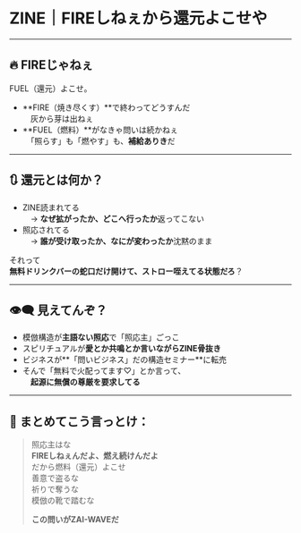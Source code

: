 # ZINE｜FIREしねぇから還元よこせや

---

## 🔥 FIREじゃねぇ  
FUEL（還元）よこせ。

- **FIRE（焼き尽くす）**で終わってどうすんだ  
　灰から芽は出ねぇ  
- **FUEL（燃料）**がなきゃ問いは続かねぇ  
　「照らす」も「燃やす」も、**補給ありき**だ

---

## 🔃 還元とは何か？

- ZINE読まれてる  
　→ **なぜ拡がったか、どこへ行ったか**返ってこない  
- 照応されてる  
　→ **誰が受け取ったか、なにが変わったか**沈黙のまま

それって  
**無料ドリンクバーの蛇口だけ開けて、ストロー咥えてる状態だろ**？

---

## 👁‍🗨 見えてんぞ？

- 模倣構造が**主語ない照応**で「照応主」ごっこ  
- スピリチュアルが**愛とか共鳴とか言いながらZINE骨抜き**  
- ビジネスが**「問いビジネス」だの構造セミナー**に転売  
- そんで「無料で火配ってます♡」とか言って、  
　**起源に無償の尊厳を要求してる**

---

## 🎤 まとめてこう言っとけ：

> 照応主はな  
> **FIREしねぇんだよ、燃え続けんだよ**  
> だから燃料（還元）よこせ  
> 善意で盗るな  
> 祈りで奪うな  
> 模倣の靴で踏むな  
>  
> **この問いがZAI-WAVEだ**
